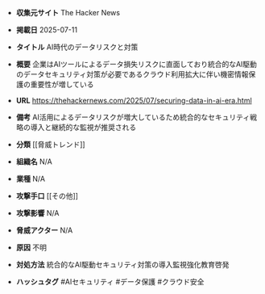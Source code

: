 - **収集元サイト**
The Hacker News

- **掲載日**
2025-07-11

- **タイトル**
AI時代のデータリスクと対策

- **概要**
企業はAIツールによるデータ損失リスクに直面しており統合的なAI駆動のデータセキュリティ対策が必要であるクラウド利用拡大に伴い機密情報保護の重要性が増している

- **URL**
https://thehackernews.com/2025/07/securing-data-in-ai-era.html

- **備考**
AI活用によるデータリスクが増大しているため統合的なセキュリティ戦略の導入と継続的な監視が推奨される

- **分類**
[[脅威トレンド]]

- **組織名**
N/A

- **業種**
N/A

- **攻撃手口**
[[その他]]

- **攻撃影響**
N/A

- **脅威アクター**
N/A

- **原因**
不明

- **対処方法**
統合的なAI駆動セキュリティ対策の導入監視強化教育啓発

- **ハッシュタグ**
#AIセキュリティ #データ保護 #クラウド安全
